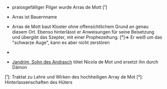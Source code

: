 * praiosgefälliger Pilger wurde Arras de Mott [¹]
* Arras ist Bauernname 
* Arras de Mott baut Kloster ohne offensichtlichem Grund an genau diesem Ort. Ebenso hinterlässt er Anweisungen für seine Beisetzung und übergibt das Szepter, mit einer Prophezeihung. [²]=> Er weiß um das "schwarze Auge", kann es aber nicht zerstören
* 

* [Jandrim, Sohn des Andrasch](Personen.md#Jandrim,%20Sohn%20des%20Andrasch) tötet Nicola de Mot und ersetzt ihn durch Dämon




[¹]: Traktat zu Lehre und Wirken des hochheiligen Array de Mot
[²]: Hinterlassenschaften des Hüters